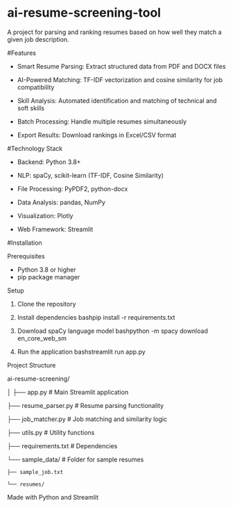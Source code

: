# ai-resume-screening-tool
A project for parsing and ranking resumes based on how well they match a given job description. 

#Features

- Smart Resume Parsing: Extract structured data from PDF and DOCX files

- AI-Powered Matching: TF-IDF vectorization and cosine similarity for job compatibility

- Skill Analysis: Automated identification and matching of technical and soft skills

- Batch Processing: Handle multiple resumes simultaneously

- Export Results: Download rankings in Excel/CSV format


#Technology Stack

- Backend: Python 3.8+

- NLP: spaCy, scikit-learn (TF-IDF, Cosine Similarity)

- File Processing: PyPDF2, python-docx

- Data Analysis: pandas, NumPy

- Visualization: Plotly

- Web Framework: Streamlit


#Installation

Prerequisites
- Python 3.8 or higher
- pip package manager

Setup

1. Clone the repository

2. Install dependencies
   bashpip install -r requirements.txt

3. Download spaCy language model
   bashpython -m spacy download en_core_web_sm

4. Run the application
   bashstreamlit run app.py

Project Structure

ai-resume-screening/

│
├── app.py                 # Main Streamlit application

├── resume_parser.py       # Resume parsing functionality

├── job_matcher.py         # Job matching and similarity logic

├── utils.py              # Utility functions

├── requirements.txt      # Dependencies

└── sample_data/          # Folder for sample resumes

    ├── sample_job.txt
    
    └── resumes/

Made with Python and Streamlit

